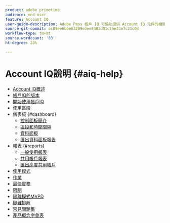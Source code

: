 ```yaml
---
product: adobe primetime
audience: end-user
feature: Account IQ
user-guide-description: Adobe Pass 帳戶 IQ 可協助提供 Account IQ 元件的相關資訊，並逐步引導您了解使用各種元件的使用者歷程。
source-git-commit: ac08ee6b6e63209e3ee8483d01c86e33e7c21c04
workflow-type: tm+mt
source-wordcount: '83'
ht-degree: 28%

---
```


# Account IQ說明 {#aiq-help}

+ [Account IQ概述](/help/accountiq/home.md)
+ [帳戶IQ的版本](/help/accountiq/versions-aiq.md)
+ [開始使用帳戶IQ](/help/accountiq/get-started.md)
+ [使用區段](/help/accountiq/work-with-segments.md)
+ 儀表板 {#dashboard}
   + [控制面板簡介](/help/accountiq/introduction-dashboard.md)
   + [區段和時間間隔](/help/accountiq/segments-timeinterval.md)
   + [資料面板](/help/accountiq/data-panels.md)
   + [匯出資料面板報告](/help/accountiq/export-reports.md)
+ 報表 {#reports}
   + [一般使用報表](/help/accountiq/general-usage-reports.md)
   + [共用帳戶報表](/help/accountiq/shared-acc-reports.md)
   + [匯出高度共用帳戶](/help/accountiq/export-acc-information.md)
+ [使用模式](/help/accountiq/usage-patterns.md)
+ [作業](/help/accountiq/operations.md)
+ [最佳實務](/help/accountiq/best-practices.md)
+ [限制](/help/accountiq/limitations.md)
+ [隔離模式MVPD](/help/accountiq/isolation-mode.md)
+ [疑難排解](/help/accountiq/troubleshoot.md)
+ [常見問題集](/help/accountiq/faq.md)
+ [產品概念字彙表](/help/accountiq/product-concepts.md)
